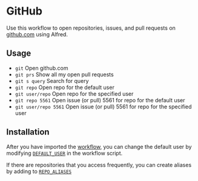 # GitHub

Use this workflow to open repositories, issues, and pull requests on
[github.com][github] using Alfred.

## Usage

- `git` Open github.com
- `git prs` Show all my open pull requests
- `git s query` Search for query
- `git repo` Open repo for the default user
- `git user/repo` Open repo for the specified user
- `git repo 5561` Open issue (or pull) 5561 for repo for the default user
- `git user/repo 5561` Open issue (or pull) 5561 for repo for the specified user

## Installation

After you have imported the [workflow][workflow], you can change the default
user by modifying [`DEFAULT_USER`][user] in the workflow script.

If there are repositories that you access frequently, you can create aliases
by adding to [`REPO_ALIASES`][aliases]

[alfred]: http://www.alfredapp.com
[aliases]: https://github.com/chrishunt/alfred/blob/55fb4a9f95a8b5b568bfbefc5976b9c83c69b4bf/github/github_alfred.rb#L7-L12
[github]: https://github.com
[user]: https://github.com/chrishunt/alfred/blob/55fb4a9f95a8b5b568bfbefc5976b9c83c69b4bf/github/github_alfred.rb#L4-L5
[workflow]: https://github.com/chrishunt/alfred/blob/master/github/GitHub.alfredworkflow?raw=true
